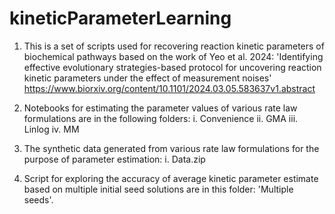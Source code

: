 # kineticParameterLearning
1. This is a set of scripts used for recovering reaction kinetic parameters of biochemical pathways based on the work of Yeo et al. 2024: 'Identifying effective evolutionary strategies-based protocol for uncovering reaction kinetic parameters under the effect of measurement noises' https://www.biorxiv.org/content/10.1101/2024.03.05.583637v1.abstract

2. Notebooks for estimating the parameter values of various rate law formulations are in the following folders:
i. Convenience
ii. GMA
iii. Linlog
iv. MM

3. The synthetic data generated from various rate law formulations for the purpose of parameter estimation:
i. Data.zip

4. Script for exploring the accuracy of average kinetic parameter estimate based on multiple initial seed solutions are in this folder: 'Multiple seeds'. 
